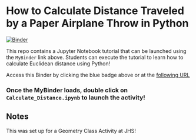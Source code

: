 # How to Calculate Distance Traveled by a Paper Airplane Throw in Python

[![Binder](https://mybinder.org/badge_logo.svg)](https://mybinder.org/v2/gh/cpkrehbiel/JHS_CalculateDistance/HEAD)

This repo contains a Jupyter Notebook tutorial that can be launched using the `MyBinder` link above. Students can execute the tutorial to learn how to calculate Euclidean distance using Python! 

Access this Binder by clicking the blue badge above or at the [following URL](https://mybinder.org/v2/gh/cpkrehbiel/JHS_CalculateDistance/HEAD)

### Once the MyBinder loads, double click on `Calculate_Distance.ipynb` to launch the activity!

## Notes  
This was set up for a Geometry Class Activity at JHS! 
